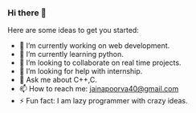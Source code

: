 ### Hi there 👋

<!--
**jainapoorva40/jainapoorva40** is a ✨ _special_ ✨ repository because its `README.md` (this file) appears on your GitHub profile.

Here are some ideas to get you started:

- 🔭 I’m currently working on ...
- 🌱 I’m currently learning ...
- 👯 I’m looking to collaborate on ...
- 🤔 I’m looking for help with ...
- 💬 Ask me about ...
- 📫 How to reach me: ...
- 😄 Pronouns: ...
- ⚡ Fun fact: ...
-->


Here are some ideas to get you started:

- 🔭 I’m currently working on web development.
- 🌱 I’m currently learning python.
- 👯 I’m looking to collaborate on real time projects.
- 🤔 I’m looking for help with internship.
- 💬 Ask me about C++,C.
- 📫 How to reach me: jainapoorva40@gmail.com
- ⚡ Fun fact: I am lazy programmer with crazy ideas.
